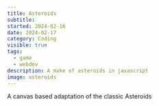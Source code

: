 ```yaml
---
title: Asteroids
subtitle:
started: 2024-02-16
date: 2024-02-17
category: Coding
visible: true
tags:
  - game
  - webdev
description: A make of asteroids in javascript
image: asteroids
---
```


A canvas based adaptation of the classic Asteroids

<canvas id="asteroids-canvas" style="background:black" tabindex="0" />

<script>

  let canvas = document.getElementById('asteroids-canvas');
  const viewWidth = 500;
  const viewHeight = 500;
  const levelWidth = 500;
  const levelHeight = 500;

  const player = {
    x: levelWidth / 2,
    y: levelHeight / 2,
    rot: 0,
    xv: 0,
    yv: 0,
    timeToReload: 0,
    timeToRespawn: 0,
  };

  const power = 0.05;
  const respawnTime = 60 * 3;
  let timeDead = 0;
  const clampV = 5;

  const action = {
    right: false,
    thrust: false,
    left: false,
    shoot: false,
  };

  const key = {
    ArrowRight: 'right',
    ArrowUp: 'thrust',
    ArrowLeft: 'left',
    ' ': 'shoot',
  };

  let bullets = [];

  const rockSize = [10, 20, 30, 40];
  const rockShape = [];
  // rockShape.push(new Path2D());

  let rocks = [];

  const createRock = (size, speed = 2) => ({
    x: Math.random() * levelWidth,
    y: Math.random() * levelHeight,
    rot: Math.random() * 360,
    rotV: Math.random() * 10,
    size,
    xv: -speed + Math.random() * speed * 2,
    yv: -speed + Math.random() * speed * 2,
  });

  let currentLevel = 1;

  const createLevel = (numberOfRocks) => {
    for (let i = 0; i < numberOfRocks; i++) {
      rocks.push(createRock(rockSize.length - 1));
    }
  };

  createLevel(2);

  const clampToScreen = (obj, gutter = 5) => {
    if (obj.x > levelWidth + gutter) {
      obj.x = 0 - gutter;
    } else if (obj.x < 0 - gutter) {
      obj.x = levelWidth + gutter;
    }

    if (obj.y > levelHeight + gutter) {
      obj.y = 0 - gutter;
    } else if (obj.y < 0 - gutter) {
      obj.y = levelHeight + gutter;
    }
  };

  const distanceBetweenObj = (obj1, obj2) =>
    Math.sqrt(Math.pow(obj1.x - obj2.x, 2) + Math.pow(obj1.y - obj2.y, 2));


      canvas.height = viewHeight;
      canvas.width = viewWidth;
      canvas.focus();

      const ctx = canvas.getContext('2d', { alpha: true });

      const init = () => {
        canvas.addEventListener('keydown', function (evt) {
          evt.preventDefault();
          if (key.hasOwnProperty(evt.key)) {
            action[key[evt.key]] = true;
          }
        });
        canvas.addEventListener('keyup', function (evt) {
          if (key.hasOwnProperty(evt.key)) {
            action[key[evt.key]] = false;
          }
        });

        tick();
      };

      const tick = () => {
        if (ctx) {
          // Logic
          if (player.timeToRespawn) {
            player.timeToRespawn -= 1;

            if (player.timeToRespawn === 0) {
              player.x = levelWidth / 2;
              player.y = levelHeight / 2;
              player.rot = 0;
              player.xv = 0;
              player.yv = 0;
            }
          } else {
            if (action.left && !action.right) {
              player.rot -= 3;
            } else if (!action.left && action.right) {
              player.rot += 3;
            }

            const pRad = (player.rot * Math.PI) / 180;

            if (action.thrust) {
              player.yv -= power * Math.cos(pRad);
              player.xv += power * Math.sin(pRad);
            }

            if (player.timeToReload) {
              player.timeToReload -= 1;
            }
            if (action.shoot && player.timeToReload === 0) {
              const bullet = {
                x: player.x,
                y: player.y,
                xv: player.xv + 10 * Math.sin(pRad),
                yv: player.yv + 10 * -Math.cos(pRad),
                rot: player.rot,
                timeToLive: 60 * 1.2,
              };
              bullets.push(bullet);
              player.timeToReload = 60 * 0.3;
            }
          }

          if (player.yv > clampV) {
            player.yv = clampV;
          } else if (player.yv < -clampV) {
            player.yv = -clampV;
          }
          if (player.xv > clampV) {
            player.xv = clampV;
          } else if (player.xv < -clampV) {
            player.xv = -clampV;
          }

          player.x += player.xv;
          player.y += player.yv;

          clampToScreen(player);

          bullets = bullets.filter((bullet) => {
            bullet.timeToLive -= 1;
            bullet.y += bullet.yv;
            bullet.x += bullet.xv;
            clampToScreen(bullet);
            return bullet.timeToLive > 0;
          });

          rocks.forEach((rock) => {
            rock.rot += rock.rotV;
            rock.x += rock.xv;
            rock.y += rock.yv;
            clampToScreen(rock);

            const collideWithBullet = bullets.find(
              (bullet) => distanceBetweenObj(rock, bullet) < rockSize[rock.size]
            );

            if (collideWithBullet) {
              rock.size -= 1;
              const speed = 2;
              rock.xv = -speed + Math.random() * speed * 2;
              rock.yv = -speed + Math.random() * speed * 2;
              const rockB = {
                ...rock,
                xv: -speed + Math.random() * speed * 2,
                yv: -speed + Math.random() * speed * 2,
              };
              rocks.push(rockB);

              collideWithBullet.timeToLive = 0;
            }

            const collideWithPlayer =
              player.timeToRespawn === 0 &&
              distanceBetweenObj(player, rock) < rockSize[rock.size] + 15;

            if (collideWithPlayer) {
              player.timeToRespawn = respawnTime;
              timeDead = 0;
            }
          });

          rocks = rocks.filter((rock) => rock.size >= 0);

          if (rocks.length <= 0) {
            currentLevel += 1;
            createLevel(2 + currentLevel);
          }

          // Draw
          ctx.globalCompositeOperation = 'destination-over';
          ctx.clearRect(0, 0, viewWidth, viewHeight);
          ctx.save();

          // Draw Player
          ctx.save();
          ctx.translate(player.x, player.y);
          ctx.rotate((player.rot * Math.PI) / 180);
          ctx.beginPath();
          ctx.strokeStyle = 'white';

          const deathAnimation = (rot = 0.01) => {
            if (player.timeToRespawn) {
              ctx.translate(rot * timeDead, rot * timeDead);
              timeDead++;
            }
          };
          deathAnimation();
          ctx.moveTo(+10, +15);
          deathAnimation();
          ctx.lineTo(-0, -15);
          deathAnimation();
          ctx.lineTo(-10, +15);
          deathAnimation();
          ctx.moveTo(+8, +10);
          deathAnimation();
          ctx.lineTo(-8, +10);

          // Draw Player engine
          if (action.thrust && player.timeToRespawn === 0) {
            ctx.moveTo(+5, +10);
            ctx.lineTo(0, +18);
            ctx.lineTo(-5, +10);
            // ctx.stroke();
          }
          ctx.stroke();

          ctx.restore();

          // Draw bullets
          bullets.forEach((bullet) => {
            ctx.save();
            // ctx.translate(bullet.x, bullet.y);
            ctx.beginPath();
            ctx.strokeStyle = 'white';
            ctx.arc(bullet.x, bullet.y, 3, 0, 2 * Math.PI, false);
            ctx.stroke();
            ctx.restore();
          });

          // Draw rocks
          rocks.forEach((rock) => {
            ctx.save();
            ctx.translate(rock.x, rock.y);
            ctx.beginPath();
            ctx.strokeStyle = 'white';
            ctx.arc(0, 0, rockSize[rock.size], 0, 2 * Math.PI, false);
            ctx.stroke();
            ctx.restore();
          });

          ctx.restore();
        }

        window.requestAnimationFrame(tick);
      };

      init();

</script>

